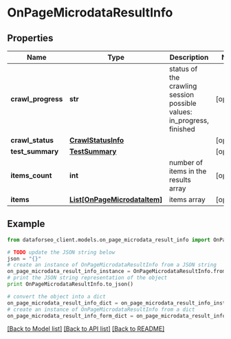 # OnPageMicrodataResultInfo


## Properties

Name | Type | Description | Notes
------------ | ------------- | ------------- | -------------
**crawl_progress** | **str** | status of the crawling session possible values: in_progress, finished | [optional] 
**crawl_status** | [**CrawlStatusInfo**](CrawlStatusInfo.md) |  | [optional] 
**test_summary** | [**TestSummary**](TestSummary.md) |  | [optional] 
**items_count** | **int** | number of items in the results array | [optional] 
**items** | [**List[OnPageMicrodataItem]**](OnPageMicrodataItem.md) | items array | [optional] 

## Example

```python
from dataforseo_client.models.on_page_microdata_result_info import OnPageMicrodataResultInfo

# TODO update the JSON string below
json = "{}"
# create an instance of OnPageMicrodataResultInfo from a JSON string
on_page_microdata_result_info_instance = OnPageMicrodataResultInfo.from_json(json)
# print the JSON string representation of the object
print OnPageMicrodataResultInfo.to_json()

# convert the object into a dict
on_page_microdata_result_info_dict = on_page_microdata_result_info_instance.to_dict()
# create an instance of OnPageMicrodataResultInfo from a dict
on_page_microdata_result_info_form_dict = on_page_microdata_result_info.from_dict(on_page_microdata_result_info_dict)
```
[[Back to Model list]](../README.md#documentation-for-models) [[Back to API list]](../README.md#documentation-for-api-endpoints) [[Back to README]](../README.md)


